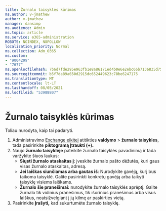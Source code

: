 ```yaml
---
title: Žurnalo taisyklės kūrimas
ms.author: v-jmathew
author: v-jmathew
manager: dansimp
ms.audience: Admin
ms.topic: article
ms.service: o365-administration
ROBOTS: NOINDEX, NOFOLLOW
localization_priority: Normal
ms.collection: Adm_O365
ms.custom:
- "9004299"
- "7677"
ms.openlocfilehash: 7b6d7fde295e963fb1e8a86171ed4b0e6e2ebc66b7136835d75f5f8c1b19f9de
ms.sourcegitcommit: b5f7da89a650d2915dc652449623c78be6247175
ms.translationtype: MT
ms.contentlocale: lt-LT
ms.lasthandoff: 08/05/2021
ms.locfileid: "53988807"
---
```

# <a name="create-a-journal-rule"></a>Žurnalo taisyklės kūrimas

Toliau nurodyta, kaip tai padaryti.

1. Administravimo [Exchange eikite](https://go.microsoft.com/fwlink/p/?linkid=2059104)į atitikties **valdymo**  >  **žurnalo taisykles**, tada pasirinkite **piktogramą Įtraukti (+).**
2. Naujo **žurnalo taisyklėje** pateikite žurnalo taisyklės pavadinimą ir tada varžykite šiuos laukus:  
    - **Siųsti žurnalo ataskaitas į**: įveskite žurnalo pašto dėžutės, kuri gaus visas žurnalo ataskaitas, adresą.  
    - **Jei laiškas siunčiamas arba gautas iš**: Nurodykite gavėją, kurį bus taikoma taisyklė. Galite pasirinkti konkretų gavėją arba taikyti taisyklę visiems laiškams.  
    - **Žurnalo šie pranešimai:** nurodykite žurnalo taisyklės aprėptį. Galite žurnalo tik vidinius pranešimus, tik išorinius pranešimus arba visus laiškus, neatsižvelgiant į jų kilmę ar paskirties vietą.
3. Pasirinkite **Įrašyti,** kad sukurtumėte žurnalo taisyklę.

